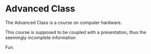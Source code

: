# Advanced Class

The Advanced Class is a course on computer hardware.

This course is supposed to be coupled with a presentation, thus the seemingly incomplete information

Fun.
